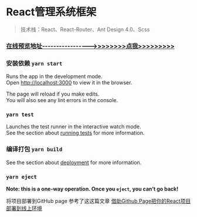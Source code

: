 
# React管理系统框架
> 技术栈：React、React-Router、Ant Design 4.0、Scss

### [ 在线预览地址----------------->>>>>>>>点我>>>>>>>>> ](https://ljzjiang.github.io/antdStudy)

### 安装依赖 `yarn start`

Runs the app in the development mode.<br />
Open [http://localhost:3000](http://localhost:3000) to view it in the browser.

The page will reload if you make edits.<br />
You will also see any lint errors in the console.

### `yarn test`

Launches the test runner in the interactive watch mode.<br />
See the section about [running tests](https://facebook.github.io/create-react-app/docs/running-tests) for more information.

### 编译打包 `yarn build`

See the section about [deployment](https://facebook.github.io/create-react-app/docs/deployment) for more information.

### `yarn eject`

**Note: this is a one-way operation. Once you `eject`, you can’t go back!**

将项目部署到GitHub page 参考了这这篇文章 [借助Github Page把你的React项目部署到线上环境](https://blog.csdn.net/weixin_33691598/article/details/91398016)




